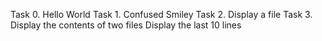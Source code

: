 Task 0. Hello World
Task 1. Confused Smiley
Task 2. Display a file
Task 3. Display the contents of two files
Display the last 10 lines
